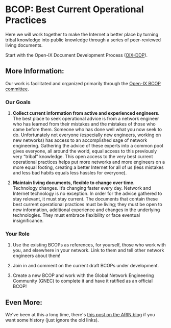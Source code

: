 # BCOP: Best Current Operational Practices

Here we will work together to make the Internet a better place by turning tribal knowledge into public knowledge through a series of peer-reviewed living documents.

Start with the Open-IX Document Development Process ([OIX-DDP](https://github.com/Open-IX/BCOP/blob/master/OIX-DDP.md)).

## More Information:
Our work is facilitated and organized primarily through the [Open-IX BCOP committee](https://www.open-ix.org/cpages/bcop-committee).

### Our Goals
1)  **Collect current information from active and experienced engineers.**  
The best place to seek operational advice is from a network engineer who has learned from their mistakes and the mistakes of those who came before them. Someone who has done well what you now seek to do. Unfortunately not everyone (especially new engineers, working on new networks) has access to an accomplished sage of network engineering. Gathering the advice of these experts into a common pool gives everyone, all around the world, equal access to this previously very “tribal” knowledge. This open access to the very best current operational practices helps put more networks and more engineers on a more equal footing, creating a better Internet for all of us (less mistakes and less bad habits equals less hassles for everyone).

2)  **Maintain living documents, flexible to change over time.**  
Technology changes. It’s changing faster every day. Network and Internet technology is no exception. In order for the advice gathered to stay relevant, it must stay current. The documents that contain these best current operational practices must be living; they must be open to new information, additional experience and changes in the underlying technologies. They must embrace flexibility or face eventual insignificance.

### Your Role
1) Use the existing BCOPs as references, for yourself, those who work with you, and elsewhere in your network. Link to them and tell other network engineers about them!

2) Join in and comment on the current draft BCOPs under development.

3) Create a new BCOP and work with the Global Network Engineering Community (GNEC) to complete it and have it ratified as an official BCOP!

## Even More:
We've been at this a long time, there's [this post on the ARIN blog](https://teamarin.net/2012/05/17/bcop-building-a-living-library-for-network-engineers-by-network-engineers/) if you want some history (just ignore the old links).
